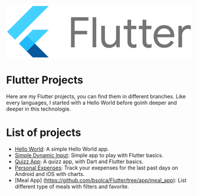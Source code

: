 ![Flutter Logo](flutter_logo.png)

# Flutter Projects

Here are my Flutter projects, you can find them in different branches. Like every languages, I started with a Hello World before goinh deeper and deeper in this technologie.

# List of projects

- [Hello World](https://github.com/bsolca/Flutter/tree/app/helloworld): A simple Hello World app.
- [Simple Dynamic Input](https://github.com/bsolca/Flutter/tree/app/simple-dynamic-input/simple_dynamic_input): Simple app to play with Flutter basics.
- [Quizz App](https://github.com/bsolca/Flutter/tree/app/quizz_app): A quizz app, with Dart and Flutter basics.
- [Personal Expenses](https://github.com/bsolca/Flutter/tree/app/personal_expenses): Track your exepenses for the last past days on Android and iOS with charts.
- [Meal App] (https://github.com/bsolca/Flutter/tree/app/meal_app): List different type of meals with filters and favorite.